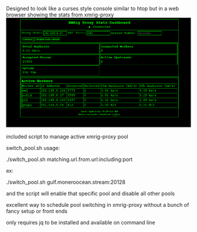 Designed to look like a curses style console similar to htop but in a web browser showing the stats from xmrig-proxy
![Model](https://github.com/mxhess/xmrig-stats/blob/main/Screenshot.png)


included script to manage active xmrig-proxy pool

switch_pool.sh usage:

./switch_pool.sh matching.url.from.url:including:port

ex:

./switch_pool.sh gulf.moneroocean.stream:20128

and the script will enable that specific pool and disable all other pools

excellent way to schedule pool switching in xmrig-proxy without a bunch of fancy setup or front ends

only requires jq to be installed and available on command line


